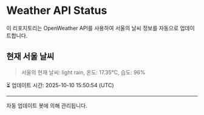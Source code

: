 
# Weather API Status

이 리포지토리는 OpenWeather API를 사용하여 서울의 날씨 정보를 자동으로 업데이트합니다.

## 현재 서울 날씨
> 서울의 현재 날씨: light rain, 온도: 17.35°C, 습도: 96%

⏳ 업데이트 시간: 2025-10-10 15:50:54 (UTC)

---
자동 업데이트 봇에 의해 관리됩니다.
